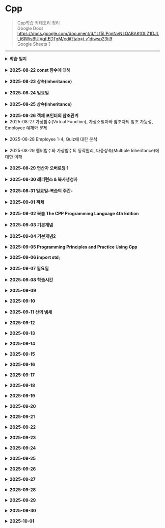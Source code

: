 # Cpp
>Cpp학습 카테코리 정리<br>
>Google Docs      https://docs.google.com/document/d/1Lf5LPqnNvNzQABAKtOLZ1DJLLt6IWisBUlVqftEDTgM/edit?tab=t.v1diwsp23tj9 <br>
>Google Sheets    ? <br>
 ------------
<details><summary><strong>학습 일지</strong></summary>

</details><br><details><summary><strong>2025-08-22 const 함수에 대해</strong></summary>

</details><br><details><summary><strong>2025-08-23 상속(Inheritance)</strong></summary>

</details><br><details><summary><strong>2025-08-24 일요일</strong></summary>

</details><br><details><summary><strong>2025-08-25 상속(Inheritance)</strong></summary>

</details><br><details><summary><strong>2025-08-26 객체 포인터의 참조관계</strong></summary>
 
</details><details><summary>2025-08-27 가상함수(Virtual Function), 가상소멸자와 참조자의 참조 가능성, Employee 예제와 문제</summary> 

>Cpp_Payroll_Demo.md를 통해 급여관리 시스템 예제 속 상속, 가상함수에 대한 개념을 정리하면서 다시 한번 공부했다. 핸들러를 통해 Base Class의 객체를 받아 이용하는 것이 익숙치 않아 여러번 실행시켜보았다. main함수에서 객체 순번만 다른 것들을 복사하는 습관이 있다보니 미쳐 수정하지 못한체 실행시켜 어디서 에러가 난 것인지 어려움을 겪기도 했다. 상속은 여러 클래스를 묶는 효과도 있어 좀 더 깊이 공부해봐야겠다. 
</details><br>

<details><summary>2025-08-28 Employee 1-4, Quiz에 대한 분석</summary> 

</details><br>

<details><summary>2025-08-29 멤버함수와 가상함수의 동작원리, 다중상속(Multiple Inheritance)에 대한 이해</summary> 
동작원리가 코드를 보면 어떤 결과가 예측은 되지만 실제로 작동원리를 보면 아리송해진다.  가상함수의 출력문에 대한 예제에서 가상함수테이블이란 것이만들어지고 만들어진 테이블에 덮어쓴 결과물이 출력된다는 것까지는 이해하지만 여러 예제를 접해보거나 실생활 예제를 접해봐야 감이 잡힐 것 같다. 
멤버함수의 동작원리를 설명하는 C예제가 아직 이해가 좀 안된다. 함수포인터에 대한 복습이 필요해보인다. 사실 함수포인터는 한 5번넘게 공부했는데도 아직까지 명확하지 않은 부분이 있다.
 다중상속이 머릿속으로는 이해가 되는데 막상 출력될때나 예제문의 코딩을 보면 헤깔리는 구석이 많았다. 모호성에 대한 짧은 예제, 가상 상속에 대한 그림설명이 좀 더 과정적인 면이 있었으면 좋았을 것 같았다. 

</details><br><details><summary><strong>2025-08-29 연산자 오버로딩 1</strong></summary> 
기본적인 참조자, 복사생성자에 대한 복습이 필요하다고 느껴졌다. 연산자 오버로딩중 후위연산의 과정, 흐름을 알아가는 과정에서 복사생성자랄지 참조자에 대한 완벽한 이해가 없으면 아리송하게 이어지고 있는 이해마저 흐트러져버리는 느낌을 받았다. 
</details><br><details><summary><strong>2025-08-30 레퍼런스 & 복사생성자 </strong></summary> 
원래 계획대로라면 연산자 오버로딩을 마무리 지으려고 했는데 래퍼런스와 복사생성자의 개념이 부실한 상태에서 진도를 나가는 것이 의미가 없을 것 같아서 한번 복습을 하기로 했다. 

</details><br><details><summary><strong>2025-08-31 일요일-복습의 주간-</strong></summary> 
</details></details><br><details><summary><strong>2025-09-01 객체</strong></summary> 
하루종일 와이파이가 터지지 않아 깃허브를 이용하는데 애를 먹었다. 객체를 이해하는데 스택, 힙에 대해 입체적 사고에 익숙해지지 않으면 계속 어려움을 겪을 것 같다. 이럴땐 계속 해보는 것이 방법이지 않을까.
</details></details><br><details><summary><strong>2025-09-02 복습 The CPP Programming Language 4th Edition</strong></summary> 
원문 번역에 복습까지 하려니 시간이 많이 소요가 되고 있는데 내용이 너무 알차고 아리송했던 부분들이 이해가 잘된다.
1366p 분량인데 이 책을 다 읽게 되면 이보다 두꺼운 책을 또 보게될까?
</details></details><br><details><summary><strong>2025-09-03 기본개념</strong></summary>
 기본 개념 정리가 너무 중요하다는게 요즘 계속 느끼고 있는 부분이다. 기본 개념들이 정리가 착착 되있으면 새로운 지식정보 흡수가 잘된다. 
</details></details><br><details><summary><strong>2025-09-04 기본개념2</strong></summary> 
 기본 개념서인 The C++ Programming Language 4th Edition Bjarne Stroustrup를 보던 중 Programming  Principles and Practice Using C++을 알게 되었는데 무려 2000p가 넘는 분량의 기본서였다. 하지만 여태 배웠던 내용에 추가된 부분의 내용도 많고 인과에 대한 전문 지식을 배울 수 있는 기회인 것 같아 우선 The C++ Programming Language 4th Edition을 덮어두고 Programming  Principles and Practice Using C++을 먼저 보기로 했다. 근데 양이 너무 많아서 조금 부담되지만 이 책을 다보고 The C++ Programming Language 4th Edition을 보면 C++를 훨씬 잘 알게되지 않을까?
</details></details><br><details><summary><strong>2025-09-05 Programming  Principles and Practice Using Cpp</strong></summary>
요즘 Programming  Principles and Practice Using Cpp책을 보고 있는데 이 책 심상치 않습니다.
cpp관련 기본서이고, 프로그래밍을 접하는 사람들에게 반드시 권유해보고 싶은 책이면서 나만보고 싶은 책이기도 합니다.
읽을거리가 풍부해서 좋고 프로그래머가 갖춰야할 철학까지 다루고 있습니다. 생각하는 방법에 대해서도 어려움을 느끼는 태도에 대해서도 알려주고 있습니다. 단지 영어라는 점이 좀 불편합니다.
 
</details></details><br><details><summary><strong>2025-09-06 import std;</strong></summary>
 내 컴퓨터 개발환경에서 정상적으로 작동하지 않는다. 프로젝트 속성에서 언어 + 모듈 설정을 추가했음에도 작동하지 않아, 재설치 + 리붓 여러 방면에서 시도했지만 안되다가 우연히 #import를 한채로 std를 했던걸 발견했다. 한참 찾았는데.. 오히려 좋아.
</details></details><br><details><summary><strong>2025-09-07 일요일</strong></summary> 
</details></details><br><details><summary><strong>2025-09-08 학습시간</strong></summary>
 하루 8시간정도 CPP를 학습하고 있는데 순수하게 8시간이라고 말하기는 그런부분이 있지만 거의 8시간 정도 하는 것 같다. 좀 속도가 많이 늦지만 구석구석 꼼꼼하게 하는게 나중에 상속이나, 템플릿, 오퍼레이터를 이해하는데 좋은것 같다. CPP 몇번을 봤지만 이해가 안되는 부분도 상당히 있고 아는 것도 확실히 해두는게 좋겠다 싶다. 앞으로 삼국지 관련 게임을 좀 만들어보려고 한다. 원래 만드려고 했던 게임은 조금 더 구체화해볼 필요가 있다.
</details></details><br><details><summary><strong>2025-09-09 </strong></summary> 
</details></details><br><details><summary><strong>2025-09-10 </strong></summary> 
</details></details><br><details><summary><strong>2025-09-11 산의 냄새</strong></summary>
 새벽 산을 다니는게 취미지만 오늘따라 산에서 쓰레기냄새가 바람을 타고 올라와 산행을 방해했다. 아주 고약한 냄새였는데 멀미가 나서 어지러웠다.
</details></details><br><details><summary><strong>2025-09-12 </strong></summary> 
</details></details><br><details><summary><strong>2025-09-13 </strong></summary> 
</details></details><br><details><summary><strong>2025-09-14 </strong></summary> 
</details></details><br><details><summary><strong>2025-09-15 </strong></summary> 
</details></details><br><details><summary><strong>2025-09-16 </strong></summary> 
</details></details><br><details><summary><strong>2025-09-17 </strong></summary> 
</details></details><br><details><summary><strong>2025-09-18 </strong></summary> 
</details></details><br><details><summary><strong>2025-09-19 </strong></summary> 
</details></details><br><details><summary><strong>2025-09-20 </strong></summary> 
</details></details><br><details><summary><strong>2025-09-21 </strong></summary> 
</details></details><br><details><summary><strong>2025-09-22 </strong></summary> 
</details></details><br><details><summary><strong>2025-09-23 </strong></summary> 
</details></details><br><details><summary><strong>2025-09-24 </strong></summary> 
</details></details><br><details><summary><strong>2025-09-25 </strong></summary> 
</details></details><br><details><summary><strong>2025-09-26 </strong></summary> 
</details></details><br><details><summary><strong>2025-09-27 </strong></summary> 
</details></details><br><details><summary><strong>2025-09-28 </strong></summary> 
</details></details><br><details><summary><strong>2025-09-29 </strong></summary> 
</details></details><br><details><summary><strong>2025-09-30 </strong></summary> 
</details></details><br><details><summary><strong>2025-10-01 </strong></summary> 
</details>
</details>
